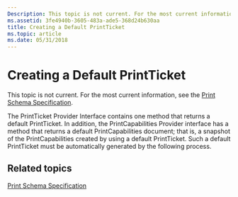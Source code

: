 ```yaml
---
Description: This topic is not current. For the most current information, see the Print Schema Specification.
ms.assetid: 3fe4940b-3605-483a-ade5-368d24b630aa
title: Creating a Default PrintTicket
ms.topic: article
ms.date: 05/31/2018
---
```


# Creating a Default PrintTicket

This topic is not current. For the most current information, see the [Print Schema Specification](https://go.microsoft.com/?linkid=7141496).

The PrintTicket Provider Interface contains one method that returns a default PrintTicket. In addition, the PrintCapabilities Provider interface has a method that returns a default PrintCapabilities document; that is, a snapshot of the PrintCapabilities created by using a default PrintTicket. Such a default PrintTicket must be automatically generated by the following process.

## Related topics

<dl> <dt>

[Print Schema Specification](https://go.microsoft.com/?linkid=7141496)
</dt> </dl>

 

 



